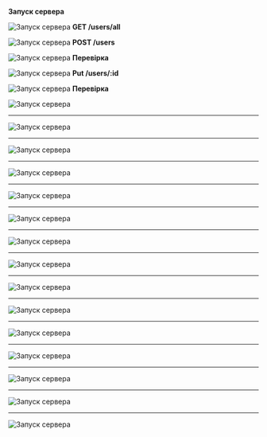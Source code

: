 **Запуск сервера**

![Запуск сервера](../guidelines/images/1.jpg)
**GET /users/all**

![Запуск сервера](../guidelines/images/2.jpg)
**POST /users**

![Запуск сервера](../guidelines/images/3.jpg)
**Перевірка**

![Запуск сервера](../guidelines/images/4.jpg)
**Put /users/:id**

![Запуск сервера](../guidelines/images/5.jpg)
**Перевірка**

![Запуск сервера](../guidelines/images/6.jpg)
****
![Запуск сервера](../guidelines/images/7.jpg)
****
![Запуск сервера](../guidelines/images/8.jpg)
****
![Запуск сервера](../guidelines/images/9.jpg)
****
![Запуск сервера](../guidelines/images/10.jpg)
****
![Запуск сервера](../guidelines/images/11.jpg)
****
![Запуск сервера](../guidelines/images/12.jpg)
****
![Запуск сервера](../guidelines/images/13.jpg)
****
![Запуск сервера](../guidelines/images/14.jpg)
****
![Запуск сервера](../guidelines/images/15.jpg)
****
![Запуск сервера](../guidelines/images/16.jpg)
****
![Запуск сервера](../guidelines/images/17.jpg)
****
![Запуск сервера](../guidelines/images/18.jpg)
****
![Запуск сервера](../guidelines/images/19.jpg)
****
![Запуск сервера](../guidelines/images/20.jpg)
